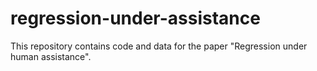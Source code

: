 # regression-under-assistance
This repository contains code and data for the paper "Regression under human assistance".
